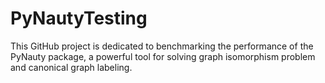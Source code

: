 # PyNautyTesting
This GitHub project is dedicated to benchmarking the performance of the PyNauty package, a powerful tool for solving graph isomorphism problem and canonical graph labeling. 
